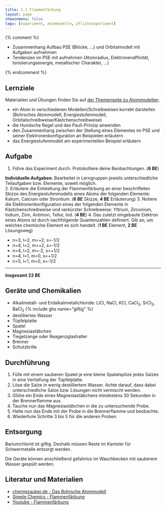 ```yaml
---
title: 1.1 Flammenfärbung
layout: page
showinmenu: false
tags: [experiment, atommodelle, pflichtexperiment]
---
```


{% comment %}

- Zusammenhang Aufbau PSE (Blöcke, ...) und Orbitalmodell mit Aufgaben aufnehmen
- Tendenzen im PSE mit aufnehmen (Atomradius, Elektronenaffinität, Ionisierungsenergie, metallischer Charakter, ...)

{% endcomment %}

## Lernziele

Materialien und Übungen finden Sie auf [der Themenseite zu Atommodellen](/themen/atommodelle).

- ein Atom in verschiedenen Modellen/Schreibweisen korrekt darstellen (Bohrsches Atommodell, Energiestufenmodell, Orbitalschreibweise/Kästchenschreibweise)
- die Hundsche Regel und das Pauli-Prinzip anwenden
- den Zusammenhang zwischen der Stellung eines Elementes im PSE und seiner Elektronenkonfiguration an Beispielen erläutern
- das Energiestufenmodell am experimentellen Beispiel erläutern

## Aufgabe

1. Führe das Experiment durch. Protokolliere deine Beobachtungen. (**6 BE**)

**Individuelle Aufgaben:** Bearbeitet in Lerngruppen jeweils unterschiedliche Teilaufgaben bzw. Elemente, soweit möglich.  
  2. Erläutere die Entstehung der Flammenfärbung an einer beschrifteten Skizze des Energiestufenmodells eines Atoms der folgenden Elemente: Kalium, Calcium oder Strontium. (**6 BE** Skizze, **4 BE** Erläuterung)
  3. Notiere die Elektronenkonfiguration eines der folgenden Elemente in Kästchenschreibweise und verkürzter Schreibweise: Yttrium, Zirconium, Indium, Zinn, Antimon, Tellur, Iod. (**4 BE**)
  4. Das zuletzt eingebaute Elektron eines Atoms ist durch nachfolgende Quantenzahlen definiert. Gib an, um welches chemische Element es sich handelt. (**1 BE** Element, **2 BE** Lösungsweg)  
   - n=3, l=2, m=+2, s=-1/2
   - n=4, l=2, m=+2, s=-1/2
   - n=4, l=2, m=-2, s=+1/2
   - n=4, l=1, m=0, s=+1/2
   - n=5, l=1, m=0, s=-1/2

---

**insgesamt 23 BE**

## Geräte und Chemikalien

- Alkalimetall- und Erdalkalimetallchloride: LiCl, NaCl, KCl, CaCl<sub>2</sub>, SrCl<sub>2</sub>, BaCl<sub>2</sub> {% include ghs name="giftig" %}
- destilliertes Wasser
- Tüpfelplatte
- Spatel
- Magnesiastäbchen
- Tiegelzange oder Reagenzglashalter
- Brenner
- Schutzbrille

## Durchführung

1. Fülle mit einem sauberen Spatel je eine kleine Spatelspitze jedes Salzes in eine Vertiefung der Tüpfelplatte.
2. Löse die Salze in wenig destilliertem Wasser. Achte darauf, dass dabei unterschiedliche Salze bzw. Lösungen nicht vermischt werden.
3. Glühe ein Ende eines Magnesiastäbchens mindestens 30 Sekunden in der Brennerflamme aus.
4. Tauche nun das Magnesiastäbchen in die zu untersuchende Probe.
5. Halte nun das Ende mit der Probe in die Brennerflamme und beobachte.
6. Wiederhole Schritte 3 bis 5 für die anderen Proben.

## Entsorgung

Bariumchlorid ist giftig. Deshalb müssen Reste im Kanister für Schwermetalle entsorgt werden.

Die Geräte können anschließend gefahrlos im Waschbecken mit sauberem Wasser gespült werden.

## Literatur und Materialien

- [chemiezauber.de - Das Bohrsche Atommodell](https://www.chemiezauber.de/index.php/inhalt/q1/aufbau-der-materie/atommodelle/das-bohrsche-atommodell)
- [Simple Chemics - Flammenfärbung](https://www.youtube.com/watch?v=jfjhs8zVMsc)
- [Youtube - Flammenfärbung](https://www.youtube.com/watch?v=8SJIR484dMo)
